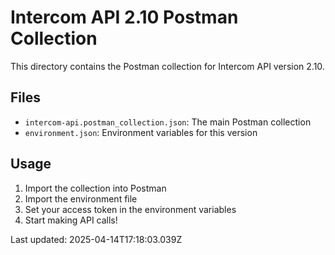 # Intercom API 2.10 Postman Collection

This directory contains the Postman collection for Intercom API version 2.10.

## Files
- `intercom-api.postman_collection.json`: The main Postman collection
- `environment.json`: Environment variables for this version

## Usage
1. Import the collection into Postman
2. Import the environment file
3. Set your access token in the environment variables
4. Start making API calls!

Last updated: 2025-04-14T17:18:03.039Z
